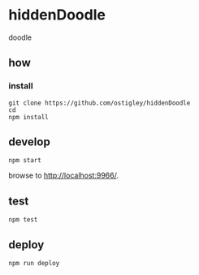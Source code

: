 
# hiddenDoodle

doodle

## how

### install

```
git clone https://github.com/ostigley/hiddenDoodle
cd 
npm install
```

## develop

```
npm start
```

browse to <http://localhost:9966/>.

## test

```
npm test
```

## deploy

```
npm run deploy
```
